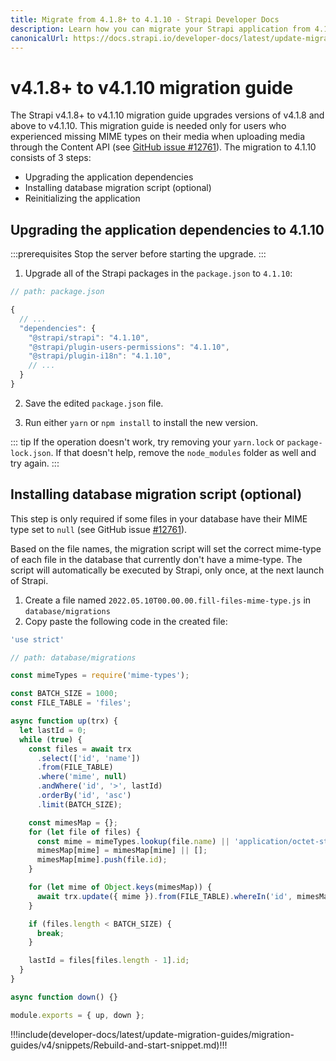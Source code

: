 ```yaml
---
title: Migrate from 4.1.8+ to 4.1.10 - Strapi Developer Docs
description: Learn how you can migrate your Strapi application from 4.1.8+ to 4.1.10.
canonicalUrl: https://docs.strapi.io/developer-docs/latest/update-migration-guides/migration-guides/v4/migration-guide-4.1.8+-to-4.1.10.html
---
```


# v4.1.8+ to v4.1.10 migration guide

The Strapi v4.1.8+ to v4.1.10 migration guide upgrades versions of v4.1.8 and above to v4.1.10. This migration guide is needed only for users who experienced missing MIME types on their media when uploading media through the Content API (see [GitHub issue #12761](https://github.com/strapi/strapi/issues/12761)). The migration to 4.1.10 consists of 3 steps:

- Upgrading the application dependencies
- Installing database migration script (optional)
- Reinitializing the application

## Upgrading the application dependencies to 4.1.10

:::prerequisites
Stop the server before starting the upgrade.
:::

1. Upgrade all of the Strapi packages in the `package.json` to `4.1.10`:

```jsx
// path: package.json

{
  // ...
  "dependencies": {
    "@strapi/strapi": "4.1.10",
    "@strapi/plugin-users-permissions": "4.1.10",
    "@strapi/plugin-i18n": "4.1.10",
    // ...
  }
}

```

2. Save the edited `package.json` file.

3. Run either `yarn` or `npm install` to install the new version.

::: tip
If the operation doesn't work, try removing your `yarn.lock` or `package-lock.json`. If that doesn't help, remove the `node_modules` folder as well and try again.
:::

## Installing database migration script (optional)

This step is only required if some files in your database have their MIME type set to `null` (see GitHub issue [#12761](https://github.com/strapi/strapi/issues/12761)).

Based on the file names, the migration script will set the correct mime-type of each file in the database that currently don't have a mime-type. The script will automatically be executed by Strapi, only once, at the next launch of Strapi.

1. Create a file named `2022.05.10T00.00.00.fill-files-mime-type.js` in `database/migrations`
2. Copy paste the following code in the created file:

```jsx
'use strict'

// path: database/migrations

const mimeTypes = require('mime-types');

const BATCH_SIZE = 1000;
const FILE_TABLE = 'files';

async function up(trx) {
  let lastId = 0;
  while (true) {
    const files = await trx
      .select(['id', 'name'])
      .from(FILE_TABLE)
      .where('mime', null)
      .andWhere('id', '>', lastId)
      .orderBy('id', 'asc')
      .limit(BATCH_SIZE);

    const mimesMap = {};
    for (let file of files) {
      const mime = mimeTypes.lookup(file.name) || 'application/octet-stream';
      mimesMap[mime] = mimesMap[mime] || [];
      mimesMap[mime].push(file.id);
    }

    for (let mime of Object.keys(mimesMap)) {
      await trx.update({ mime }).from(FILE_TABLE).whereIn('id', mimesMap[mime]);
    }

    if (files.length < BATCH_SIZE) {
      break;
    }

    lastId = files[files.length - 1].id;
  }
}

async function down() {}

module.exports = { up, down };
```

!!!include(developer-docs/latest/update-migration-guides/migration-guides/v4/snippets/Rebuild-and-start-snippet.md)!!!

